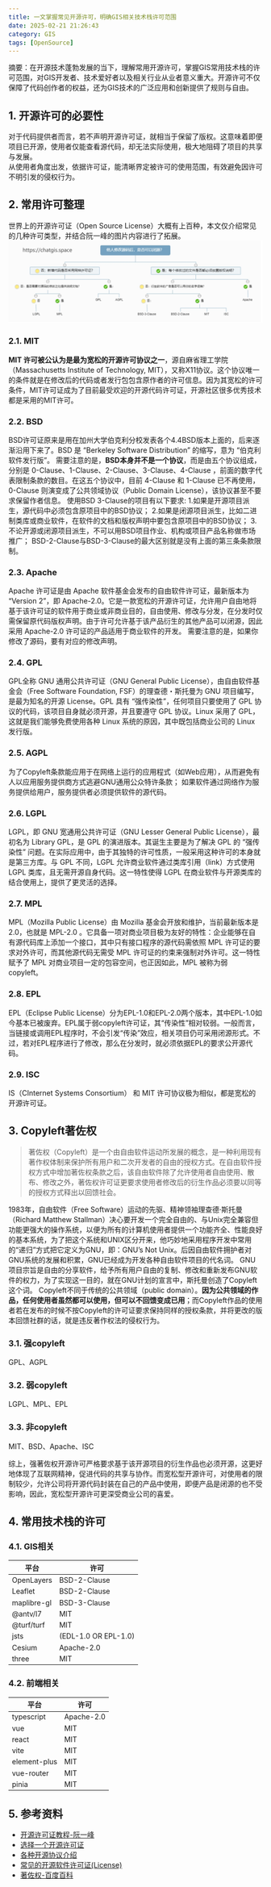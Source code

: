 ```yaml
---
title: 一文掌握常见开源许可，明确GIS相关技术栈许可范围
date: 2025-02-21 21:26:43
category: GIS
tags: [OpenSource]
---
```

摘要：在开源技术蓬勃发展的当下，理解常用开源许可，掌握GIS常用技术栈的许可范围，对GIS开发者、技术爱好者以及相关行业从业者意义重大。开源许可不仅保障了代码创作者的权益，还为GIS技术的广泛应用和创新提供了规则与自由。
<!--more-->
## 1. 开源许可的必要性
对于代码提供者而言，若不声明开源许可证，就相当于保留了版权。这意味着即便项目已开源，使用者仅能查看源代码，却无法实际使用，极大地阻碍了项目的共享与发展。  
从使用者角度出发，依据许可证，能清晰界定被许可的使用范围，有效避免因许可不明引发的侵权行为。

## 2. 常用许可整理
世界上的开源许可证（Open Source License）大概有上百种，本文仅介绍常见的几种许可类型，并结合阮一峰的图片内容进行了拓展。  
 ![license](../images/0014/01.png)
### 2.1. MIT
**MIT 许可被公认为是最为宽松的开源许可协议之一**，源自麻省理工学院（Massachusetts Institute of Technology, MIT），又称X11协议。这个协议唯一的条件就是在修改后的代码或者发行包包含原作者的许可信息。因为其宽松的许可条件，MIT许可证成为了目前最受欢迎的开源代码许可证，开源社区很多优秀技术都是采用的MIT许可。
### 2.2. BSD
BSD许可证原来是用在加州大学伯克利分校发表各个4.4BSD版本上面的，后来逐渐沿用下来了。BSD 是 “Berkeley Software Distribution” 的缩写，意为 “伯克利软件发行版”。
需要注意的是，**BSD本身并不是一个协议**，而是由五个协议组成，分别是 0-Clause、1-Clause、2-Clause、3-Clause、4-Clause ，前面的数字代表限制条款的数目。在这五个协议中，目前 4-Clause 和 1-Clause 已不再使用，0-Clause 则演变成了公共领域协议（Public Domain License），该协议甚至不要求保留作者信息。
使用BSD 3-Clause的项目有以下要求:
1.如果是开源项目派生，源代码中必须包含原项目中的BSD协议；
2.如果是闭源项目派生，比如二进制类库或商业软件，在软件的文档和版权声明中要包含原项目中的BSD协议；
3.不论开源或闭源项目派生，不可以用BSD项目作业、机构或项目产品名称做市场推广；
BSD-2-Clause与BSD-3-Clause的最大区别就是没有上面的第三条条款限制。
### 2.3. Apache
Apache 许可证是由 Apache 软件基金会发布的自由软件许可证，最新版本为 “Version 2”，即 Apache-2.0。它是一款宽松的开源许可证，允许用户自由地将基于该许可证的软件用于商业或非商业目的，自由使用、修改与分发，在分发时仅需保留原代码版权声明。由于许可允许基于该产品衍生的其他产品可以闭源，因此采用 Apache-2.0 许可证的产品适用于商业软件的开发。
需要注意的是，如果你修改了源码，要有对应的修改声明。
### 2.4. GPL
GPL全称 GNU 通用公共许可证（GNU General Public License），由自由软件基金会（Free Software Foundation, FSF）的理查德・斯托曼为 GNU 项目编写，是最为知名的开源 License。GPL 具有 “强传染性”，任何项目只要使用了 GPL 协议的代码，该项目自身就必须开源，并且要遵守 GPL 协议。Linux 采用了 GPL，这就是我们能够免费使用各种 Linux 系统的原因，其中既包括商业公司的 Linux 发行版。
### 2.5. AGPL
为了Copyleft条款能应用于在网络上运行的应用程式（如Web应用），从而避免有人以应用服务提供商方式逃避GNU通用公众特许条款；
如果软件通过网络作为服务提供给用户，服务提供者必须提供软件的源代码。
### 2.6. LGPL
LGPL，即 GNU 宽通用公共许可证（GNU Lesser General Public License），最初名为 Library GPL，是 GPL 的演进版本。其诞生主要是为了解决 GPL 的 “强传染性” 问题。在实际应用中，由于其独特的许可性质，一般采用这种许可的本身就是第三方库。与 GPL 不同，LGPL 允许商业软件通过类库引用（link）方式使用 LGPL 类库，且无需开源自身代码。这一特性使得 LGPL 在商业软件与开源类库的结合使用上，提供了更灵活的选择。
### 2.7. MPL
MPL（Mozilla Public License）由 Mozilla 基金会开放和维护，当前最新版本是 2.0，也就是 MPL-2.0 。它具备一项对商业项目极为友好的特性：企业能够在自有源代码库上添加一个接口，其中只有接口程序的源代码需依照 MPL 许可证的要求对外许可，而其他源代码无需受 MPL 许可证的约束来强制对外许可。这一特性赋予了 MPL 对商业项目一定的包容空间，也正因如此，MPL 被称为弱 copyleft。
### 2.8. EPL
EPL（Eclipse Public License）分为EPL-1.0和EPL-2.0两个版本，其中EPL-1.0如今基本已被废弃。EPL属于弱copyleft许可证，其“传染性”相对较弱。一般而言，当链接或调用EPL程序时，不会引发“传染”效应，相关项目仍可采用闭源形式。不过，若对EPL程序进行了修改，那么在分发时，就必须依据EPL的要求公开源代码。 
### 2.9. ISC
IS（CInternet Systems Consortium） 和 MIT 许可协议极为相似，都是宽松的开源许可证。
## 3. Copyleft著佐权
> 著佐权（Copyleft）是一个由自由软件运动所发展的概念，是一种利用现有著作权体制来保护所有用户和二次开发者的自由的授权方式。在自由软件授权方式中增加著佐权条款之后，该自由软件除了允许使用者自由使用、散布、修改之外，著佐权许可证更要求使用者修改后的衍生作品必须要以同等的授权方式释出以回馈社会。

1983年，自由软件（Free Software）运动的先驱、精神领袖理查德·斯托曼（Richard Matthew Stallman）决心要开发一个完全自由的、与Unix完全兼容但功能更强大的操作系统，以便为所有的计算机使用者提供一个功能齐全、性能良好的基本系统，为了把这个系统和UNIX区分开来，他巧妙地采用程序开发中常用的“递归”方式把它定义为GNU，即：GNU’s Not Unix。后因自由软件拥护者对GNU系统的发展和积累，GNU已经成为开发各种自由软件项目的代名词。
GNU项目宗旨是自由的分享软件，给予所有用户自由的复制、修改和重新发布GNU软件的权力，为了实现这一目的，就在GNU计划的宣言中，斯托曼创造了Copyleft这个词。
Copyleft不同于传统的公共领域（public domain）。**因为公共领域的作品，任何使用者虽然都可以使用，但可以不回馈变成已用**；而Copyleft作品的使用者若在发布的时候不按Copyleft的许可证要求保持同样的授权条款，并将更改的版本回馈社群的话，就是违反著作权法的侵权行为。
### 3.1. 强copyleft
GPL、AGPL
### 3.2. 弱copyleft
LGPL、MPL、EPL
### 3.3. 非copyleft
MIT、BSD、Apache、ISC

综上，强著佐权开源许可严格要求基于该开源项目的衍生作品也必须开源，这更好地体现了互联网精神，促进代码的共享与协作。而宽松型开源许可，对使用者的限制较少，允许公司将开源代码封装在自己的产品中使用，即便产品是闭源的也不受影响，因此，宽松型开源许可更深受商业公司的喜爱。
## 4. 常用技术栈的许可
### 4.1. GIS相关
| 平台  | 许可  |
| --- | --- |
| OpenLayers | BSD-2-Clause |
| Leaflet | BSD-2-Clause |
| maplibre-gl | BSD-3-Clause |
| @antv/l7 | MIT |
| @turf/turf | MIT |
| jsts | (EDL-1.0 OR EPL-1.0) |
| Cesium | Apache-2.0 |
| three | MIT |

### 4.2. 前端相关
| 平台  | 许可  |
| --- | --- |
| typescript | Apache-2.0 |
| vue | MIT |
| react | MIT |
| vite | MIT |
| element-plus | MIT |
| vue-router | MIT |
| pinia | MIT |

## 5. 参考资料

- [开源许可证教程-阮一峰](https://www.ruanyifeng.com/blog/2017/10/open-source-license-tutorial.html)
- [选择一个开源许可证](https://choosealicense.rustwiki.org/)
- [各种开源协议介绍](https://www.runoob.com/w3cnote/open-source-license.html)
- [常见的开源软件许可证(License)](https://www.cnblogs.com/shenStudy/p/17744662.html)
- [著佐权-百度百科](https://baike.baidu.com/item/%E8%91%97%E4%BD%90%E6%9D%83/3339812)